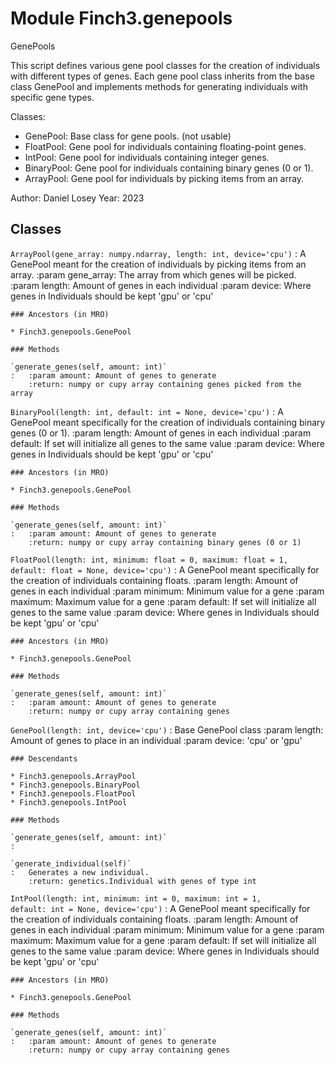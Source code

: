 Module Finch3.genepools
=======================
GenePools

This script defines various gene pool classes for the creation of individuals with different types of genes.
Each gene pool class inherits from the base class GenePool and implements methods for generating individuals
with specific gene types.

Classes:
- GenePool: Base class for gene pools. (not usable)
- FloatPool: Gene pool for individuals containing floating-point genes.
- IntPool: Gene pool for individuals containing integer genes.
- BinaryPool: Gene pool for individuals containing binary genes (0 or 1).
- ArrayPool: Gene pool for individuals by picking items from an array.

Author: Daniel Losey
Year: 2023

Classes
-------

`ArrayPool(gene_array: numpy.ndarray, length: int, device='cpu')`
:   A GenePool meant for the creation of individuals by picking items from an array.
    :param gene_array: The array from which genes will be picked.
    :param length: Amount of genes in each individual
    :param device: Where genes in Individuals should be kept 'gpu' or 'cpu'

    ### Ancestors (in MRO)

    * Finch3.genepools.GenePool

    ### Methods

    `generate_genes(self, amount: int)`
    :   :param amount: Amount of genes to generate
        :return: numpy or cupy array containing genes picked from the array

`BinaryPool(length: int, default: int = None, device='cpu')`
:   A GenePool meant specifically for the creation of individuals containing binary genes (0 or 1).
    :param length: Amount of genes in each individual
    :param default: If set will initialize all genes to the same value
    :param device: Where genes in Individuals should be kept 'gpu' or 'cpu'

    ### Ancestors (in MRO)

    * Finch3.genepools.GenePool

    ### Methods

    `generate_genes(self, amount: int)`
    :   :param amount: Amount of genes to generate
        :return: numpy or cupy array containing binary genes (0 or 1)

`FloatPool(length: int, minimum: float = 0, maximum: float = 1, default: float = None, device='cpu')`
:   A GenePool meant specifically for the creation of individuals containing floats.
    :param length: Amount of genes in each individual
    :param minimum: Minimum value for a gene
    :param maximum: Maximum value for a gene
    :param default: If set will initialize all genes to the same value
    :param device: Where genes in Individuals should be kept 'gpu' or 'cpu'

    ### Ancestors (in MRO)

    * Finch3.genepools.GenePool

    ### Methods

    `generate_genes(self, amount: int)`
    :   :param amount: Amount of genes to generate
        :return: numpy or cupy array containing genes

`GenePool(length: int, device='cpu')`
:   Base GenePool class
    :param length: Amount of genes to place in an individual
    :param device: 'cpu' or 'gpu'

    ### Descendants

    * Finch3.genepools.ArrayPool
    * Finch3.genepools.BinaryPool
    * Finch3.genepools.FloatPool
    * Finch3.genepools.IntPool

    ### Methods

    `generate_genes(self, amount: int)`
    :

    `generate_individual(self)`
    :   Generates a new individual.
        :return: genetics.Individual with genes of type int

`IntPool(length: int, minimum: int = 0, maximum: int = 1, default: int = None, device='cpu')`
:   A GenePool meant specifically for the creation of individuals containing floats.
    :param length: Amount of genes in each individual
    :param minimum: Minimum value for a gene
    :param maximum: Maximum value for a gene
    :param default: If set will initialize all genes to the same value
    :param device: Where genes in Individuals should be kept 'gpu' or 'cpu'

    ### Ancestors (in MRO)

    * Finch3.genepools.GenePool

    ### Methods

    `generate_genes(self, amount: int)`
    :   :param amount: Amount of genes to generate
        :return: numpy or cupy array containing genes